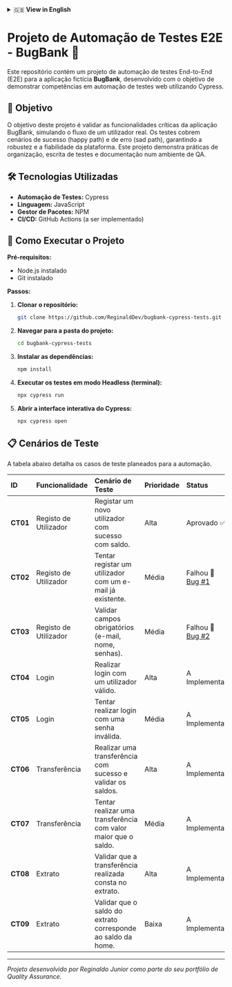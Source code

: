 <details>
<summary>🇬🇧 <strong>View in English</strong></summary>

# E2E Test Automation Project - BugBank 🐞

This repository contains an End-to-End (E2E) test automation project for the fictional **BugBank** application, developed to demonstrate skills in web test automation using Cypress.

## 🎯 Objective

The objective of this project is to validate the critical functionalities of the BugBank application by simulating a real user's workflow. The tests cover both happy path and sad path scenarios, ensuring the platform's robustness and reliability. This project showcases best practices in QA project organization, test scripting, and documentation.

## 🛠️ Technologies Used

* **Test Automation:** Cypress
* **Language:** JavaScript
* **Package Manager:** NPM
* **CI/CD:** GitHub Actions (to be implemented)

## 🚀 How to Run the Project

**Prerequisites:**
* Node.js installed
* Git installed

**Steps:**

1.  **Clone the repository:**
    ```bash
    git clone https://github.com/ReginaldDev/bugbank-cypress-tests.git
    ```
2.  **Navigate to the project folder:**
    ```bash
    cd bugbank-cypress-tests
    ```
3.  **Install dependencies:**
    ```bash
    npm install
    ```
4.  **Run tests in Headless mode (terminal):**
    ```bash
    npx cypress run
    ```
5.  **Open the interactive Cypress Test Runner:**
    ```bash
    npx cypress open
    ```

## 📋 Test Scenarios

The table below details the test cases planned for automation.

| ID   | Feature             | Test Scenario                                                | Priority | Status              |
| :--- | :------------------ | :----------------------------------------------------------- | :------- | :------------------ |
| **TC01** | User Registration   | Successfully register a new user with a balance.             | High     | Passed ✅   |
| **TC02** | User Registration   | Attempt to register a user with an existing email.           | Medium   | Failed 🐛 [Bug #1](https://github.com/ReginaldDev/bugbank-cypress-tests/issues/1)  |
| **TC03** | User Registration   | Validate required fields (email, name, passwords).           | Medium   | Failed 🐛 [Bug #2](https://github.com/ReginaldDev/bugbank-cypress-tests/issues/2)   |
| **TC04** | Login               | Perform login with a valid user.                             | High     | To Be Implemented   |
| **TC05** | Login               | Attempt to login with an invalid password.                   | Medium   | To Be Implemented   |
| **TC06** | Money Transfer      | Perform a successful transfer and validate account balances. | High     | To Be Implemented   |
| **TC07** | Money Transfer      | Attempt a transfer with an amount greater than the balance.  | Medium   | To Be Implemented   |
| **TC08** | Account Statement   | Validate that the completed transfer appears on the statement. | High     | To Be Implemented   |
| **TC09** | Account Statement   | Validate that the statement balance matches the home page balance. | Low      | To Be Implemented   |

---
*Project developed by Reginaldo Junior as part of his Quality Assurance portfolio.*

</details>

# Projeto de Automação de Testes E2E - BugBank 🐞

Este repositório contém um projeto de automação de testes End-to-End (E2E) para a aplicação fictícia **BugBank**, desenvolvido com o objetivo de demonstrar competências em automação de testes web utilizando Cypress.

## 🎯 Objetivo

O objetivo deste projeto é validar as funcionalidades críticas da aplicação BugBank, simulando o fluxo de um utilizador real. Os testes cobrem cenários de sucesso (happy path) e de erro (sad path), garantindo a robustez e a fiabilidade da plataforma. Este projeto demonstra práticas de organização, escrita de testes e documentação num ambiente de QA.

## 🛠️ Tecnologias Utilizadas

* **Automação de Testes:** Cypress
* **Linguagem:** JavaScript
* **Gestor de Pacotes:** NPM
* **CI/CD:** GitHub Actions (a ser implementado)

## 🚀 Como Executar o Projeto

**Pré-requisitos:**
* Node.js instalado
* Git instalado

**Passos:**

1.  **Clonar o repositório:**
    ```bash
    git clone https://github.com/ReginaldDev/bugbank-cypress-tests.git
    ```
2.  **Navegar para a pasta do projeto:**
    ```bash
    cd bugbank-cypress-tests
    ```
3.  **Instalar as dependências:**
    ```bash
    npm install
    ```
4.  **Executar os testes em modo Headless (terminal):**
    ```bash
    npx cypress run
    ```
5.  **Abrir a interface interativa do Cypress:**
    ```bash
    npx cypress open
    ```

## 📋 Cenários de Teste

A tabela abaixo detalha os casos de teste planeados para a automação.

| ID   | Funcionalidade       | Cenário de Teste                                             | Prioridade | Status          |
| :--- | :------------------- | :----------------------------------------------------------- | :--------- | :-------------- |
| **CT01** | Registo de Utilizador | Registar um novo utilizador com sucesso com saldo.           | Alta       | Aprovado ✅   |
| **CT02** | Registo de Utilizador | Tentar registar um utilizador com um e-mail já existente.    | Média      | Falhou 🐛 [Bug #1](https://github.com/ReginaldDev/bugbank-cypress-tests/issues/1)   |
| **CT03** | Registo de Utilizador | Validar campos obrigatórios (e-mail, nome, senhas).        | Média      | Falhou 🐛 [Bug #2](https://github.com/ReginaldDev/bugbank-cypress-tests/issues/2)   |
| **CT04** | Login                | Realizar login com um utilizador válido.                     | Alta       | A Implementar   |
| **CT05** | Login                | Tentar realizar login com uma senha inválida.                | Média      | A Implementar   |
| **CT06** | Transferência        | Realizar uma transferência com sucesso e validar os saldos.  | Alta       | A Implementar   |
| **CT07** | Transferência        | Tentar realizar uma transferência com valor maior que o saldo. | Média      | A Implementar   |
| **CT08** | Extrato              | Validar que a transferência realizada consta no extrato.     | Alta       | A Implementar   |
| **CT09** | Extrato              | Validar que o saldo do extrato corresponde ao saldo da home. | Baixa      | A Implementar   |

---
*Projeto desenvolvido por Reginaldo Junior como parte do seu portfólio de Quality Assurance.*